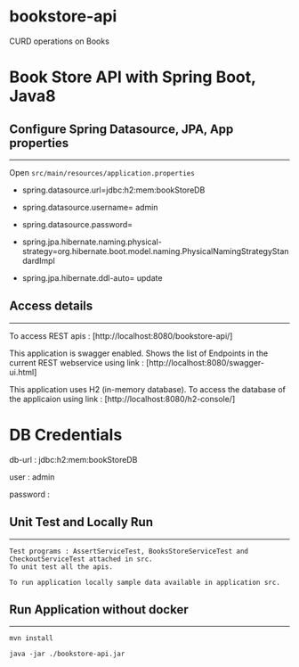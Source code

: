 # bookstore-api
CURD operations on Books 
# Book Store API with Spring Boot, Java8

## Configure Spring Datasource, JPA, App properties
-------------------------------------------------------------------------------------
Open `src/main/resources/application.properties`

- spring.datasource.url=jdbc:h2:mem:bookStoreDB
- spring.datasource.username= admin
- spring.datasource.password= 

- spring.jpa.hibernate.naming.physical-strategy=org.hibernate.boot.model.naming.PhysicalNamingStrategyStandardImpl
- spring.jpa.hibernate.ddl-auto= update


## Access details
-------------------------------------------------------------------------------------
To access REST apis : [http://localhost:8080/bookstore-api/]

This application is swagger enabled.
Shows the list of Endpoints in the current REST webservice using link : [http://localhost:8080/swagger-ui.html]

This application uses H2 (in-memory database).
To access the database of the applicaion using link : [http://localhost:8080/h2-console/]

# DB Credentials
db-url : jdbc:h2:mem:bookStoreDB

user : admin

password :


## Unit Test and Locally Run
-------------------------------------------------------------------------------------
```
Test programs : AssertServiceTest, BooksStoreServiceTest and CheckoutServiceTest attached in src.
To unit test all the apis.
```
```
To run application locally sample data available in application src.
```


## Run Application without docker
-------------------------------------------------------------------------------------
```
mvn install
```
```
java -jar ./bookstore-api.jar
```
